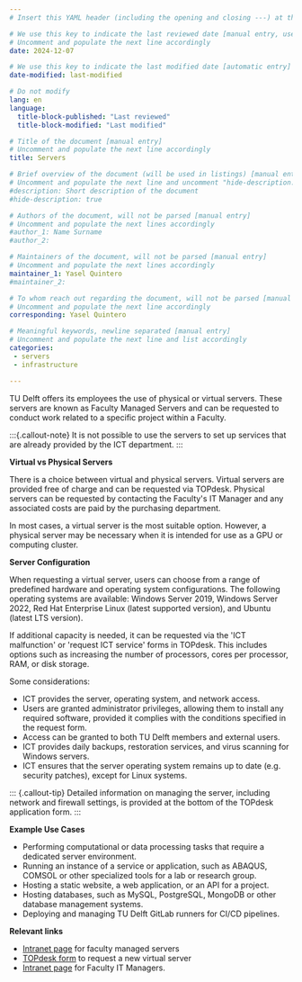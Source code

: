 ```yaml
---
# Insert this YAML header (including the opening and closing ---) at the beginning of the document and fill it out accordingly

# We use this key to indicate the last reviewed date [manual entry, use YYYY-MM-DD]
# Uncomment and populate the next line accordingly
date: 2024-12-07

# We use this key to indicate the last modified date [automatic entry]
date-modified: last-modified

# Do not modify
lang: en
language: 
  title-block-published: "Last reviewed"
  title-block-modified: "Last modified"

# Title of the document [manual entry]
# Uncomment and populate the next line accordingly
title: Servers

# Brief overview of the document (will be used in listings) [manual entry]
# Uncomment and populate the next line and uncomment "hide-description: true".
#description: Short description of the document
#hide-description: true

# Authors of the document, will not be parsed [manual entry]
# Uncomment and populate the next lines accordingly
#author_1: Name Surname
#author_2:

# Maintainers of the document, will not be parsed [manual entry]
# Uncomment and populate the next lines accordingly
maintainer_1: Yasel Quintero
#maintainer_2:

# To whom reach out regarding the document, will not be parsed [manual entry]
# Uncomment and populate the next line accordingly
corresponding: Yasel Quintero

# Meaningful keywords, newline separated [manual entry]
# Uncomment and populate the next line and list accordingly
categories:
 - servers
 - infrastructure

---
```


TU Delft offers its employees the use of physical or virtual servers. These servers are known as Faculty Managed Servers and can be requested to conduct work related to a specific project within a Faculty. 

:::{.callout-note}
It is not possible to use the servers to set up services that are already provided by the ICT department.
:::

**Virtual vs Physical Servers**

There is a choice between virtual and physical servers. Virtual servers are provided free of charge and can be requested via TOPdesk. Physical servers can be requested by contacting the Faculty's IT Manager and any associated costs are paid by the purchasing department.

In most cases, a virtual server is the most suitable option. However, a physical server may be necessary when it is intended for use as a GPU or computing cluster.

**Server Configuration**

When requesting a virtual server, users can choose from a range of predefined hardware and operating system configurations. The following operating systems are available: Windows Server 2019, Windows Server 2022, Red Hat Enterprise Linux (latest supported version), and Ubuntu (latest LTS version).

If additional capacity is needed, it can be requested via the 'ICT malfunction' or 'request ICT service' forms in TOPdesk. This includes options such as increasing the number of processors, cores per processor, RAM, or disk storage.

Some considerations:

* ICT provides the server, operating system, and network access. 
* Users are granted administrator privileges, allowing them to install any required software, provided it complies with the conditions specified in the request form.
* Access can be granted to both TU Delft members and external users.
* ICT provides daily backups, restoration services, and virus scanning for Windows servers.
* ICT ensures that the server operating system remains up to date (e.g. security patches), except for Linux systems.

::: {.callout-tip}
Detailed information on managing the server, including network and firewall settings, is provided at the bottom of the TOPdesk application form.
:::

**Example Use Cases** 

- Performing computational or data processing tasks that require a dedicated server environment.
- Running an instance of a service or application, such as ABAQUS, COMSOL or other specialized tools for a lab or research group.
- Hosting a static website, a web application, or an API for a project.
- Hosting databases, such as MySQL, PostgreSQL, MongoDB or other database management systems.
- Deploying and managing TU Delft GitLab runners for CI/CD pipelines.

**Relevant links**  

- [Intranet page](https://intranet.tudelft.nl/en/-/hosting-servers?p_l_back_url=%2Fen%2Fgroup%2Fguest%2Fsearch%3Fq%3Dvirtual%2Bprivate%2Bserver) for faculty managed servers
- [TOPdesk form](https://tudelft.topdesk.net/tas/public/ssp/content/serviceflow?unid=418c986f186d4934848dc2712039ed34&openedFromService=true) to request a new virtual server
- [Intranet page](https://intranet.tudelft.nl/-/faculty-it-manager) for Faculty IT Managers.